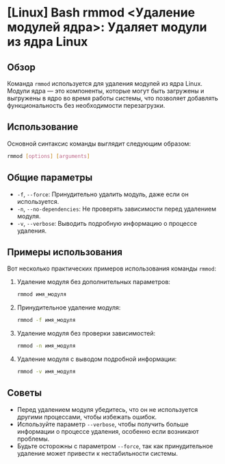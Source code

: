# [Linux] Bash rmmod <Удаление модулей ядра>: Удаляет модули из ядра Linux

## Обзор
Команда `rmmod` используется для удаления модулей из ядра Linux. Модули ядра — это компоненты, которые могут быть загружены и выгружены в ядро во время работы системы, что позволяет добавлять функциональность без необходимости перезагрузки.

## Использование
Основной синтаксис команды выглядит следующим образом:

```bash
rmmod [options] [arguments]
```

## Общие параметры
- `-f`, `--force`: Принудительно удалить модуль, даже если он используется.
- `-n`, `--no-dependencies`: Не проверять зависимости перед удалением модуля.
- `-v`, `--verbose`: Выводить подробную информацию о процессе удаления.

## Примеры использования
Вот несколько практических примеров использования команды `rmmod`:

1. Удаление модуля без дополнительных параметров:
   ```bash
   rmmod имя_модуля
   ```

2. Принудительное удаление модуля:
   ```bash
   rmmod -f имя_модуля
   ```

3. Удаление модуля без проверки зависимостей:
   ```bash
   rmmod -n имя_модуля
   ```

4. Удаление модуля с выводом подробной информации:
   ```bash
   rmmod -v имя_модуля
   ```

## Советы
- Перед удалением модуля убедитесь, что он не используется другими процессами, чтобы избежать ошибок.
- Используйте параметр `--verbose`, чтобы получить больше информации о процессе удаления, особенно если возникают проблемы.
- Будьте осторожны с параметром `--force`, так как принудительное удаление может привести к нестабильности системы.
